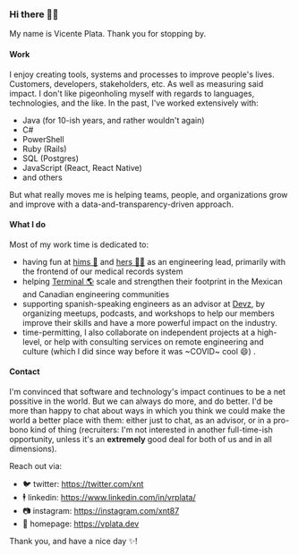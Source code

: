  ### Hi there 👋🏼

My name is Vicente Plata. Thank you for stopping by.

#### Work

I enjoy creating tools, systems and processes to improve people's lives. Customers, developers, stakeholders, etc. As well as measuring 
said impact. I don't like pigeonholing myself with regards to languages, technologies, and the like. In the past, I've worked 
extensively with:

  - Java (for 10-ish years, and rather wouldn't again)
  - C#
  - PowerShell
  - Ruby (Rails)
  - SQL (Postgres) 
  - JavaScript (React, React Native) 
  - and others
  
But what really moves me is helping teams, people, and organizations grow and improve with a data-and-transparency-driven approach.

#### What I do

Most of my work time is dedicated to:

  - having fun at [hims 🌵](https://forhims.com) and [hers 💁‍♀](https://forhers.com) as an engineering lead, primarily with the frontend 
  of our medical records system
  - helping [Terminal 🌎](https://terminal.io) scale and strengthen their footprint in the Mexican and Canadian engineering communities
  - supporting spanish-speaking engineers as an advisor at [Devz](https://devz.mx), by organizing meetups, podcasts, and workshops to help 
  our members improve their skills and have a more powerful impact on the industry.
  - time-permitting, I also collaborate on independent projects at a high-level, or help with consulting services on remote engineering 
  and culture (which I did since way before it was ~COVID~ cool :smile:) .

#### Contact

I'm convinced that software and technology's impact continues to be a net possitive in the world. But we can always do more, and do better. 
I'd be more than happy to chat about ways in which you think we could make the world a better place with them: either just to chat, as an 
advisor, or in a pro-bono kind of thing (recruiters: I'm not interested in another full-time-ish opportunity, unless it's an **extremely** 
good deal for both of us and in all dimensions).

Reach out via:

  - 🐦 twitter: https://twitter.com/xnt
  - 🕴 linkedin: https://www.linkedin.com/in/vrplata/
  - 📷 instagram: https://instagram.com/xnt87
  - 🏡 homepage: https://vplata.dev

Thank you, and have a nice day :sparkles:!
